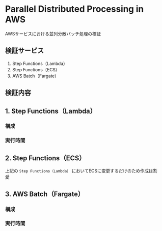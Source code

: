 # Parallel Distributed Processing in AWS
AWSサービスにおける並列分散バッチ処理の検証

## 検証サービス
1. Step Functions（Lambda）
2. Step Functions（ECS）
3. AWS Batch（Fargate）

## 検証内容


## 1. Step Functions（Lambda）
### 構成

### 実行時間

## 2. Step Functions（ECS）
上記の `Step Functions（Lambda）` においてECSに変更するだけのため作成は割愛

## 3. AWS Batch（Fargate）
### 構成

### 実行時間
